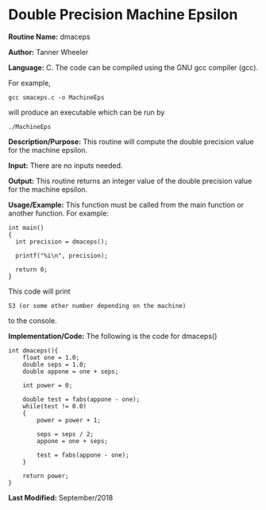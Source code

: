 # Double Precision Machine Epsilon

**Routine Name:**           dmaceps

**Author:** Tanner Wheeler

**Language:** C. The code can be compiled using the GNU gcc compiler (gcc).

For example,

    gcc smaceps.c -o MachineEps

will produce an executable which can be run by

    ./MachineEps

**Description/Purpose:** This routine will compute the double precision value for the machine epsilon.

**Input:** There are no inputs needed.

**Output:** This routine returns an integer value of the double precision value for the machine epsilon.

**Usage/Example:**
This function must be called from the main function or another function. For example:

```
int main()
{
  int precision = dmaceps();
  
  printf("%i\n", precision);
  
  return 0;
}
```
This code will print
```
53 (or some other number depending on the machine)
```
to the console.

**Implementation/Code:** The following is the code for dmaceps()
```
int dmaceps(){
    float one = 1.0;
    double seps = 1.0;
    double appone = one + seps;

    int power = 0;

    double test = fabs(appone - one);
    while(test != 0.0)
    {
        power = power + 1;

        seps = seps / 2;
        appone = one + seps;

        test = fabs(appone - one);
    }
    
    return power;
}
```
**Last Modified:** September/2018
